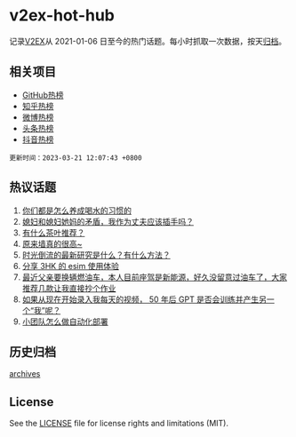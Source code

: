 # v2ex-hot-hub

 记录[V2EX](https://www.v2ex.com/)从 2021-01-06 日至今的热门话题。每小时抓取一次数据，按天[归档](archives)。
 
 ## 相关项目

- [GitHub热榜](https://github.com/snaildev/github-hot-hub)
- [知乎热榜](https://github.com/snaildev/zhihu-hot-hub)
- [微博热榜](https://github.com/snaildev/weibo-hot-hub)
- [头条热榜](https://github.com/snaildev/toutiao-hot-hub)
- [抖音热榜](https://github.com/snaildev/douyin-hot-hub)


 `更新时间：2023-03-21 12:07:43 +0800`

## 热议话题

1. [你们都是怎么养成喝水的习惯的](https://www.v2ex.com/t/925541)
1. [媳妇和媳妇她妈的矛盾，我作为丈夫应该插手吗？](https://www.v2ex.com/t/925594)
1. [有什么茶叶推荐？](https://www.v2ex.com/t/925732)
1. [原来墙真的很高~](https://www.v2ex.com/t/925544)
1. [时光倒流的最新研究是什么？有什么方法？](https://www.v2ex.com/t/925567)
1. [分享 3HK 的 esim 使用体验](https://www.v2ex.com/t/925540)
1. [最近父亲要换辆燃油车，本人目前座驾是新能源，好久没留意过油车了，大家推荐几款让我直接抄个作业](https://www.v2ex.com/t/925736)
1. [如果从现在开始录入我每天的视频， 50 年后 GPT 是否会训练并产生另一个“我”呢？](https://www.v2ex.com/t/925585)
1. [小团队怎么做自动化部署](https://www.v2ex.com/t/925752)

## 历史归档

[archives](archives)

## License

See the [LICENSE](LICENSE) file for license rights and limitations (MIT).
